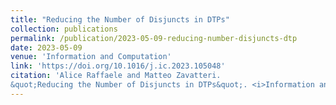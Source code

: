 ```yaml
---
title: "Reducing the Number of Disjuncts in DTPs"
collection: publications
permalink: /publication/2023-05-09-reducing-number-disjuncts-dtp
date: 2023-05-09
venue: 'Information and Computation'
link: 'https://doi.org/10.1016/j.ic.2023.105048'
citation: 'Alice Raffaele and Matteo Zavatteri.
&quot;Reducing the Number of Disjuncts in DTPs&quot;. <i>Information and Computation</i>, 2023.'
---
```

